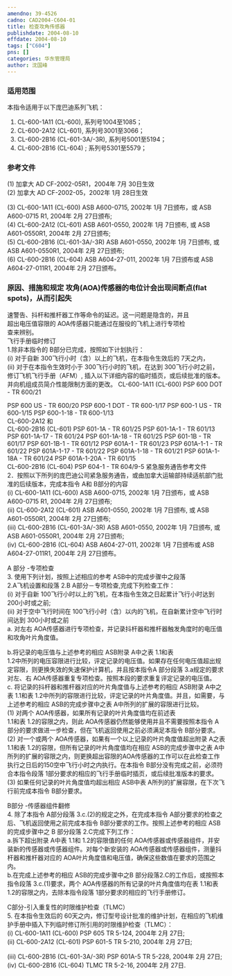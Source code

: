 ```yaml
---
amendno: 39-4526  
cadno: CAD2004-C604-01  
title: 检查攻角传感器  
publishdate: 2004-08-10  
effdate: 2004-08-10  
tags: ["C604"]  
pns: []  
categories: 华东管理局  
author: 沈国峰  
---
```

  
### 适用范围  
本指令适用于以下庞巴迪系列飞机：
1. CL-600-1A11 (CL-600), 系列号1004至1085；
2. CL-600-2A12 (CL-601), 系列号3001至3066；
3. CL-600-2B16 (CL-601-3A/-3R), 系列号5001至5194；
4. CL-600-2B16 (CL-604) ; 系列号5301至5579；  
  
<!--more-->  
### 参考文件  
(1) 加拿大 AD CF-2002-05R1，2004年 7月 30日生效  
 (2) 加拿大 AD CF-2002-05，2002年 1月 28日生效  
  
(3) CL-600-1A11 (CL-600) ASB A600-0715, 2002年 1月 7日颁布，或 ASB A600-0715 R1, 2004年 2月 27日颁布;  
(4) CL-600-2A12 (CL-601) ASB A601-0550, 2002年 1月 7日颁布, 或 ASB A601-0550R1, 2004年 2月 27日颁布;  
(5) CL-600-2B16 (CL-601-3A/-3R) ASB A601-0550, 2002年 1月 7日颁布, 或 ASB A601-0550R1, 2004年 2月 27日颁布;  
(6) CL-600-2B16 (CL-604) ASB A604-27-011, 2002年 1月 7日颁布或 ASB A604-27-011R1, 2004年 2月 27日颁布。  
  
### 原因、措施和规定 攻角(AOA)传感器的电位计会出现间断点(flat spots)，从而引起失  
速警告、抖杆和推杆器工作等命令的延迟。这一问题是隐含的，并且  
超出电压值容限的 AOA传感器只能通过在服役的飞机上进行专项检  
查来辨别。  
飞行手册临时修订  
1.除非本指令的 B部分已完成，按照如下计划执行：  
(i) 对于自新 300飞行小时（含）以上的飞机，在本指令生效后的 7天之内，  
(ii) 对于在本指令生效时小于 300飞行小时的飞机，在达到 300飞行小时之前， 修订飞机飞行手册（AFM）, 插入以下详细内容的临时插页，或后续批准的版本。并向机组成员简介性能限制方面的更改。 CL-600-1A11 (CL-600) PSP 600 DOT - TR 600/21  
  
PSP 600 US - TR 600/20 PSP 600-1 DOT - TR 600-1/17 PSP 600-1 US - TR 600-1/15 PSP 600-1-18 - TR 600-1/13  
CL-600-2A12 和  
CL-600-2B16 (CL-601) PSP 601-1A - TR 601/25 PSP 601-1A-1 - TR 601/13 PSP 601-1A-17 - TR 601/24 PSP 601-1A-18 - TR 601/25 PSP 601-1B - TR 601/17 PSP 601-1B-1 - TR 601/12 PSP 601A-1 - TR 601/23 PSP 601A-1-1 - TR 601/22 PSP 601A-1-17 - TR 601/22 PSP 601A-1-18 - TR 601/21 PSP 601A-1-18A - TR 601/24 PSP 601A-1-20A - TR 601/15  
CL-600-2B16 (CL-604) PSP 604-1 - TR 604/9-5 紧急服务通告参考文件  
2．按照以下所列的庞巴迪公司紧急服务通告，或由加拿大运输部持续适航部门批准的后续版本，完成本指令 A和 B部分的内容  
(i) CL-600-1A11 (CL-600)    ASB A600-0715, 2002年 1月 7日颁布，或 ASB A600-0715 R1, 2004年 2月 27日颁布;  
 (ii) CL-600-2A12 (CL-601)  ASB A601-0550, 2002年 1月 7日颁布, 或 ASB A601-0550R1, 2004年 2月 27日颁布;  
(iii) CL-600-2B16 (CL-601-3A/-3R)  ASB A601-0550, 2002年 1月 7日颁布, 或 ASB A601-0550R1, 2004年 2月 27日颁布;  
 (iv) CL-600-2B16 (CL-604)  ASB A604-27-011, 2002年 1月 7日颁布或 ASB A604-27-011R1, 2004年 2月 27日颁布。  
  
A 部分 -专项检查  
3. 使用下列计划，按照上述相应的参考 ASB中的完成步骤中之段落  
2.A飞机设置和段落 2.B A部分－专项检查,完成下列检查工作：  
(i) 对于自新 100飞行小时以上的飞机，在本指令生效之日起累计飞行小时达到 200小时或之前;  
 (ii) 对于空中飞行时间在 100飞行小时（含）以内的飞机，在自新累计空中飞行时间达到 300小时或之前  
a. 对左右 AOA传感器进行专项检查，并记录抖杆器和推杆器触发角度时的电压值和攻角叶片角度值。  
  
  b.将记录的电压值与上述参考的相应 ASB附录 A中之表 1.1和表  
1.2中所列的电压容限进行比较，评定记录的电压值。如果存在任何电压值超出规定容限，则更换失效的失速保护计算机，并且按本指令A 部分段落 3.a规定的要求对左、右 AOA传感器重复专项检查。按照本段的要求重复评定记录的电压值。  
c. 将记录的抖杆器和推杆器对应的叶片角度值与上述参考的相应 ASB附录 A中之表 1.1和表 1.2中所列的容限进行比较，评定记录的叶片角度值。并且，如需要，与上述参考的相应 ASB的完成步骤中之表 A中所列的扩展的容限进行比较。  
(1) 对两个 AOA传感器，如果所有记录的叶片角度值均在前述表  
1.1和表 1.2的容限之内，则此 AOA传感器仍然能够使用并且不需要按照本指令 A 部分的要求做进一步检查，但在飞机返回使用之前必须满足本指令 B部分要求。  
(2) 对一个或两个 AOA传感器，如果有一个以上记录的叶片角度值超出附录 A之表 1.1和表 1.2的容限，但所有记录的叶片角度值均在相应 ASB的完成步骤中之表 A中所列的扩展的容限之内，则更换超出容限的AOA传感器的工作可以在此检查工作执行之日后的150空中飞行小时之内执行。在本指令 B部分没有完成之前，必须符合本指令段落 1部分要求的相应的飞行手册临时插页，或后续批准版本的要求。  
 (3) 如果任何记录的叶片角度值均超出相应 ASB中表 A所列的扩展容限，在下次飞行前完成本指令 B部分要求。  
  
B部分 -传感器组件翻修  
4. 除了本指令 A部分段落 3.c.(2)的规定之外，在完成本指令 A部分要求的检查之后、飞机返回使用之前完成本指令 B部分要求的工作。按照上述参考的相应 ASB的完成步骤中之 B 部分段落 2.C完成下列工作：  
a.拆下超出附录 A中表 1.1和 1.2的容限值的任何 AOA传感器或传感器组件，并安装新的传感器或传感器组件。对每个新安装的 AOA传感器或传感器组件，测量抖杆器和推杆器对应的 AOA叶片角度值和电压值，确保这些数值在要求的范围之内。  
  b.在完成上述参考的相应 ASB的完成步骤中之B 部分段落2.C的工作后，或按照本指令段落 3.c.(1)要求，两个 AOA传感器的所有记录的叶片角度值均在表 1.1和表 1.2的容限之内，去除本指令段落 1部分要求的相应的飞行手册修订。  
  
C部分-引入重复性的时限维护检查（TLMC）  
5. 在本指令生效后的 60天之内，修订型号设计批准的维护计划，在相应的飞机维护手册中插入下列临时修订所引用的时限维护检查（TLMC）：  
(i) CL-600-1A11 (CL-600) PSP 605 TR 5-124, 2004年 2月 27日;  
(ii) CL-600-2A12 (CL-601) PSP 601-5 TR 5-210, 2004年 2月 27日;  
  
  (iii) CL-600-2B16 (CL-601-3A/-3R) PSP 601A-5 TR 5-228, 2004年 2月 27日;  
(iv) CL-600-2B16 (CL-604) TLMC TR 5-2-16, 2004年 2月 27日.  
